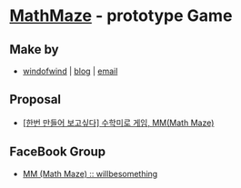 # [MathMaze](http://willbesomething.com/?p=873) - prototype Game

## Make by
- [windofwind](https://github.com/windofwind) | [blog](http://windofwind.tistory.com) | [email](windofwind@gmail.com)

## Proposal
- [[한번 만들어 보고싶다] 수학미로 게임, MM(Math Maze)](http://willbesomething.com/?p=873)

## FaceBook Group
- [MM (Math Maze) :: willbesomething](https://www.facebook.com/groups/1032657763461655/)
